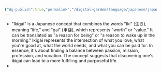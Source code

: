 ```yaml
---
{"dg-publish":true,"permalink":"/digital-garden/language/japanese/japanese-words-or-ideas-that-only-exist-in-japanes/","updated":"2023-12-08T18:36:34.000-07:00"}
---
```


- "Ikigai" is a Japanese concept that combines the words "iki" (生き), meaning "life," and "gai" (甲斐), which represents "worth" or "value." It can be translated as "a reason for being" or "a reason to wake up in the morning." Ikigai represents the intersection of what you love, what you're good at, what the world needs, and what you can be paid for. In essence, it's about finding a balance between passion, mission, profession, and vocation. The concept suggests that discovering one's ikigai can lead to a more fulfilling and purposeful life.
- 